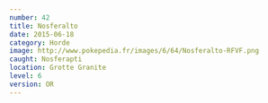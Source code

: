 ```yaml
---
number: 42
title: Nosferalto
date: 2015-06-18
category: Horde
image: http://www.pokepedia.fr/images/6/64/Nosferalto-RFVF.png
caught: Nosferapti
location: Grotte Granite
level: 6
version: OR
---
```

